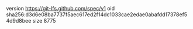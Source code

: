 version https://git-lfs.github.com/spec/v1
oid sha256:d3d6e08ba7737f5aec617ed2f14dc1033cae2edae0abafdd17378ef54d9d8bee
size 8775
